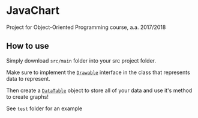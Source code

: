 # JavaChart
Project for Object-Oriented Programming course, a.a. 2017/2018

## How to use
Simply download `src/main` folder into your src project folder.

Make sure to implement the [`Drawable`][dr] interface in the class that represents data to represent.

Then create a [`DataTable`][dt] object to store all of your data and use it's method to create graphs!


See `test` folder for an example

[dt]: src/main/Drawable.java
[dr]: src/main/graphs/DataTable.java